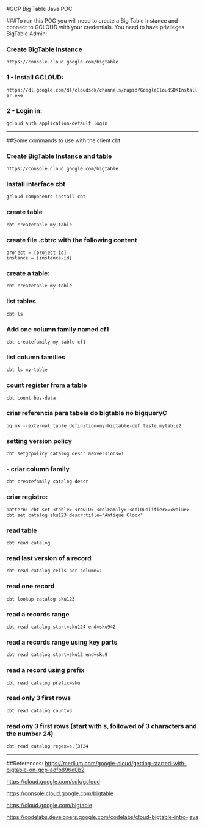 #GCP Big Table Java POC

###To run this POC you will need to create a Big Table Instance and connect to GCLOUD with your credentials. You need to have privileges BigTable Admin:

### Create BigTable Instance
``https://console.cloud.google.com/bigtable``

### 1 - Install GCLOUD: <br> 
``https://dl.google.com/dl/cloudsdk/channels/rapid/GoogleCloudSDKInstaller.exe``

### 2 - Login in: <br>
 ``gcloud auth application-default login``

 ----------------------------------
##Some commands to use with the client cbt

### Create BigTable Instance and table
``https://console.cloud.google.com/bigtable``


### Install interface cbt
``gcloud components install cbt``

### create table
``cbt createtable my-table``


### create file .cbtrc with the following content

``project = [project-id]``
<br>
``instance = [instance-id]``

### create a table:
``cbt createtable my-table``

### list tables
``cbt ls``

### Add one column family named cf1
``cbt createfamily my-table cf1``

### list column families
``cbt ls my-table``

### count register from a table
``cbt count bus-data``

### criar referencia para tabela do bigtable no bigqueryÇ
``bq mk --external_table_definition=my-bigtable-def teste.mytable2``


### setting version policy
``cbt setgcpolicy catalog descr maxversions=1``

###  - criar column family
``cbt createfamily catalog descr``


###  criar registro:
``pattern: cbt set <table> <rowID> <colFamily>:<colQualifier>=<value>``
``cbt set catalog sku123 descr:title="Antique Clock"``


### read table
``cbt read catalog``

### read last version of a record
``cbt read catalog cells-per-column=1``

### read one record
``cbt lookup catalog sku123``

### read a records range
``cbt read catalog start=sku124 end=sku942``

### read a records range using key parts
``cbt read catalog start=sku12 end=sku9``

### read a record using prefix
``cbt read catalog prefix=sku``

### read only 3 first rows
``cbt read catalog count=3``


### read ony 3 first rows (start with s, followed of 3 characters and the number 24)
``cbt read catalog regex=s.{3}24``


 ----------------------------------
##References:
https://medium.com/google-cloud/getting-started-with-bigtable-on-gcp-adfb896e0b2

https://cloud.google.com/sdk/gcloud

https://console.cloud.google.com/bigtable

https://cloud.google.com/bigtable

https://codelabs.developers.google.com/codelabs/cloud-bigtable-intro-java